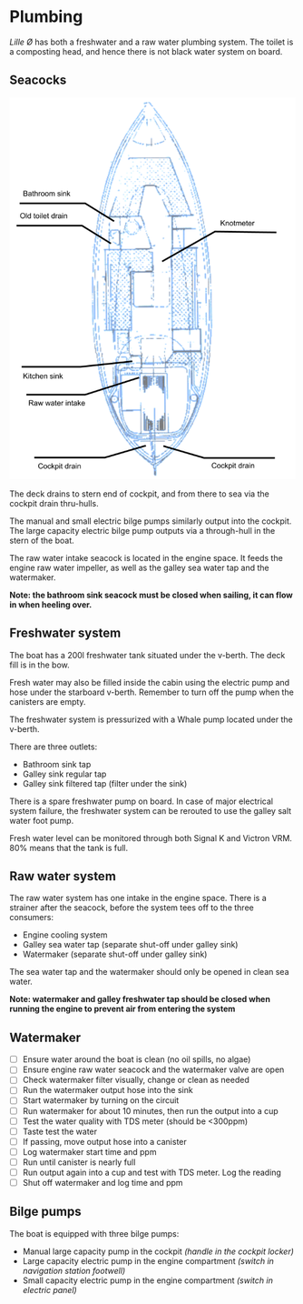# Plumbing

_Lille Ø_ has both a freshwater and a raw water plumbing system. The toilet is a composting head, and hence there is not black water system on board.

## Seacocks

![Seacocks diagram](../assets/seacocks.png)

The deck drains to stern end of cockpit, and from there to sea via the cockpit drain thru-hulls.

The manual and small electric bilge pumps similarly output into the cockpit.
The large capacity electric bilge pump outputs via a through-hull in the stern of the boat.

The raw water intake seacock is located in the engine space. It feeds the engine raw water impeller, as well as the galley sea water tap and the watermaker.

**Note: the bathroom sink seacock must be closed when sailing, it can flow in when heeling over.**

## Freshwater system

The boat has a 200l freshwater tank situated under the v-berth. The deck fill is in the bow.

Fresh water may also be filled inside the cabin using the electric pump and hose under the starboard v-berth. Remember to turn off the pump when the canisters are empty.

The freshwater system is pressurized with a Whale pump located under the v-berth.

There are three outlets:

* Bathroom sink tap
* Galley sink regular tap
* Galley sink filtered tap (filter under the sink)

There is a spare freshwater pump on board. In case of major electrical system failure, the freshwater system can be rerouted to use the galley salt water foot pump.

Fresh water level can be monitored through both Signal K and Victron VRM. 80% means that the tank is full.

## Raw water system

The raw water system has one intake in the engine space. There is a strainer after the seacock, before the system tees off to the three consumers:

* Engine cooling system
* Galley sea water tap (separate shut-off under galley sink)
* Watermaker (separate shut-off under galley sink)

The sea water tap and the watermaker should only be opened in clean sea water.

**Note: watermaker and galley freshwater tap should be closed when running the engine to prevent air from entering the system**

## Watermaker

- [ ] Ensure water around the boat is clean (no oil spills, no algae)
- [ ] Ensure engine raw water seacock and the watermaker valve are open
- [ ] Check watermaker filter visually, change or clean as needed
- [ ] Run the watermaker output hose into the sink
- [ ] Start watermaker by turning on the circuit
- [ ] Run watermaker for about 10 minutes, then run the output into a cup
- [ ] Test the water quality with TDS meter (should be <300ppm)
- [ ] Taste test the water
- [ ] If passing, move output hose into a canister
- [ ] Log watermaker start time and ppm
- [ ] Run until canister is nearly full
- [ ] Run output again into a cup and test with TDS meter. Log the reading
- [ ] Shut off watermaker and log time and ppm
## Bilge pumps

The boat is equipped with three bilge pumps:

* Manual large capacity pump in the cockpit *(handle in the cockpit locker)*
* Large capacity electric pump in the engine compartment *(switch in navigation station footwell)*
* Small capacity electric pump in the engine compartment *(switch in electric panel)*